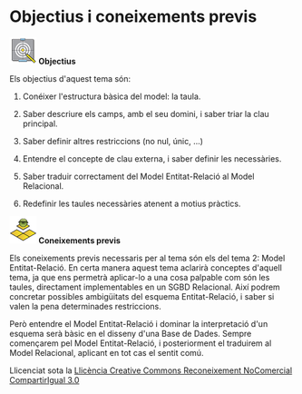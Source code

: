 # Objectius i coneixements previs


**![](icon_objectives.gif) Objectius**

Els objectius d'aquest tema són:

  1. Conéixer l'estructura bàsica del model: la taula.
  

  2. Saber descriure els camps, amb el seu domini, i saber triar la clau principal.
  

  3. Saber definir altres restriccions (no nul, únic, ...)
  

  4. Entendre el concepte de clau externa, i saber definir les necessàries.
  

  5. Saber traduir correctament del Model Entitat-Relació al Model Relacional.
  

  6. Redefinir les taules necessàries atenent a motius pràctics.


**![](icon_preknowledge.gif) Coneixements previs**

Els coneixements previs necessaris per al tema són els del tema 2: Model
Entitat-Relació. En certa manera aquest tema aclarirà conceptes d'aquell tema,
ja que ens permetrà aplicar-lo a una cosa palpable com són les taules,
directament implementables en un SGBD Relacional. Així podrem concretar
possibles ambigüitats del esquema Entitat-Relació, i saber si valen la pena
determinades restriccions.

Però entendre el Model Entitat-Relació i dominar la interpretació d'un esquema
serà bàsic en el disseny d'una Base de Dades. Sempre començarem pel Model
Entitat-Relació, i posteriorment el traduirem al Model Relacional, aplicant en
tot cas el sentit comú.



Llicenciat sota la  [Llicència Creative Commons Reconeixement NoComercial
CompartirIgual 3.0](http://creativecommons.org/licenses/by-nc-sa/3.0/)

